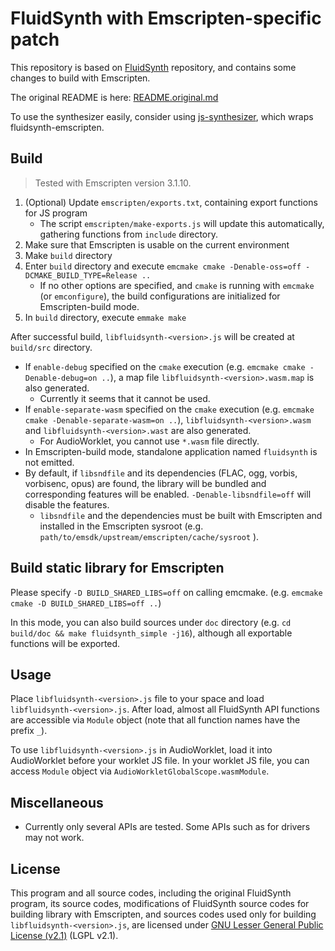 # FluidSynth with Emscripten-specific patch

This repository is based on [FluidSynth](https://github.com/FluidSynth/fluidsynth) repository, and contains some changes to build with Emscripten.

The original README is here: [README.original.md](./README.original.md)

To use the synthesizer easily, consider using [js-synthesizer](https://github.com/jet2jet/js-synthesizer), which wraps fluidsynth-emscripten.

## Build

> Tested with Emscripten version 3.1.10.

1. (Optional) Update `emscripten/exports.txt`, containing export functions for JS program
    * The script `emscripten/make-exports.js` will update this automatically, gathering functions from `include` directory.
2. Make sure that Emscripten is usable on the current environment
3. Make `build` directory
4. Enter `build` directory and execute `emcmake cmake -Denable-oss=off -DCMAKE_BUILD_TYPE=Release ..`
    * If no other options are specified, and `cmake` is running with `emcmake` (or `emconfigure`), the build configurations are initialized for Emscripten-build mode.
5. In `build` directory, execute `emmake make`

After successful build, `libfluidsynth-<version>.js` will be created at `build/src` directory.

* If `enable-debug` specified on the `cmake` execution (e.g. `emcmake cmake -Denable-debug=on ..`), a map file `libfluidsynth-<version>.wasm.map` is also generated.
    * Currently it seems that it cannot be used.
* If `enable-separate-wasm` specified on the `cmake` execution (e.g. `emcmake cmake -Denable-separate-wasm=on ..`), `libfluidsynth-<version>.wasm` and `libfluidsynth-<version>.wast` are also generated.
    * For AudioWorklet, you cannot use `*.wasm` file directly.
* In Emscripten-build mode, standalone application named `fluidsynth` is not emitted.
* By default, if `libsndfile` and its dependencies (FLAC, ogg, vorbis, vorbisenc, opus) are found, the library will be bundled and corresponding features will be enabled. `-Denable-libsndfile=off` will disable the features.
    * `libsndfile` and the dependencies must be built with Emscripten and installed in the Emscripten sysroot (e.g. `path/to/emsdk/upstream/emscripten/cache/sysroot` ).

## Build static library for Emscripten

Please specify `-D BUILD_SHARED_LIBS=off` on calling emcmake. (e.g. `emcmake cmake -D BUILD_SHARED_LIBS=off ..`)

In this mode, you can also build sources under `doc` directory (e.g. `cd build/doc && make fluidsynth_simple -j16`), although all exportable functions will be exported.

## Usage

Place `libfluidsynth-<version>.js` file to your space and load `libfluidsynth-<version>.js`. After load, almost all FluidSynth API functions are accessible via `Module` object (note that all function names have the prefix `_`).

To use `libfluidsynth-<version>.js` in AudioWorklet, load it into AudioWorklet before your worklet JS file. In your worklet JS file, you can access `Module` object via `AudioWorkletGlobalScope.wasmModule`.

## Miscellaneous

* Currently only several APIs are tested. Some APIs such as for drivers may not work.

## License

This program and all source codes, including the original FluidSynth program, its source codes, modifications of FluidSynth source codes for building library with Emscripten, and sources codes used only for building `libfluidsynth-<version>.js`, are licensed under [GNU Lesser General Public License (v2.1)](./LICENSE) (LGPL v2.1).
